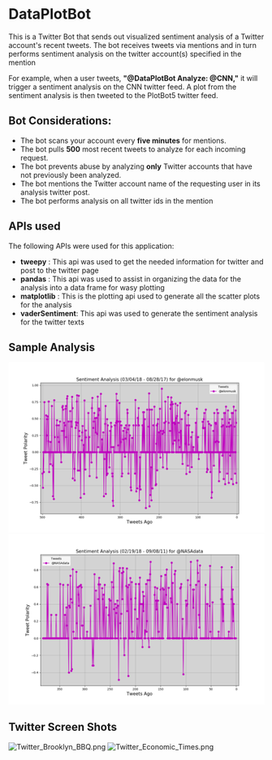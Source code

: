 # DataPlotBot
This is a Twitter Bot that sends out visualized sentiment analysis of a Twitter account's recent tweets. The bot receives tweets via mentions and in turn performs sentiment analysis on the twitter account(s) specified in the mention 

For example, when a user tweets, __"@DataPlotBot Analyze: @CNN,"__ it will trigger a sentiment analysis on the CNN twitter feed. A plot from the sentiment analysis is then tweeted to the PlotBot5 twitter feed. 

## Bot Considerations:

* The bot scans your account every __five minutes__ for mentions.
* The bot pulls __500__ most recent tweets to analyze for each incoming request.
* The bot prevents abuse by analyzing __only__ Twitter accounts that have not previously been analyzed.
* The bot mentions the Twitter account name of the requesting user in its analysis twitter post.
* The bot performs analysis on all twitter ids in the mention

## APIs used

The following APIs were used for this application:

* __tweepy__ : This api was used to get the needed information for twitter and post to the twitter page
* __pandas__ : This api was used to assist in organizing the data for the analysis into a data frame for wasy plotting
* __matplotlib__ : This is the plotting api used to generate all the scatter plots for the analysis
* __vaderSentiment__: This api was used to generate the sentiment analysis for the twitter texts


## Sample Analysis
![@elonmusk.png](@elonmusk.png)
![@NASAdata.png](@NASAdata.png)

## Twitter Screen Shots
![Twitter_Brooklyn_BBQ.png](@Twitter_Brooklyn_BBQ.png)
![Twitter_Economic_Times.png](@Twitter_Economic_Times.png)

